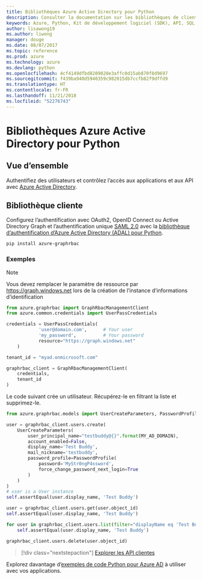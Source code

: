 ```yaml
---
title: Bibliothèques Azure Active Directory pour Python
description: Consulter la documentation sur les bibliothèques de client Python pour Azure Active Directory
keywords: Azure, Python, Kit de développement logiciel (SDK), API, SQL, authentification, AAD, Active Directory, Graph, OAuth 2.0
author: lisawong19
ms.author: liwong
manager: douge
ms.date: 08/07/2017
ms.topic: reference
ms.prod: azure
ms.technology: azure
ms.devlang: python
ms.openlocfilehash: 4cf4149dfbd8209020e3affc0d15ab870f8d9697
ms.sourcegitcommit: f439ba940d5940359c982015db7ccfb82f9dffd9
ms.translationtype: HT
ms.contentlocale: fr-FR
ms.lasthandoff: 11/21/2018
ms.locfileid: "52276743"
---
```

# <a name="azure-active-directory-libraries-for-python"></a>Bibliothèques Azure Active Directory pour Python

## <a name="overview"></a>Vue d’ensemble

Authentifiez des utilisateurs et contrôlez l’accès aux applications et aux API avec [Azure Active Directory](/azure/active-directory/active-directory-whatis).

## <a name="client-library"></a>Bibliothèque cliente

Configurez l’authentification avec OAuth2, OpenID Connect ou Active Directory Graph et l’authentification unique [SAML 2.0](https://docs.microsoft.com/azure/active-directory/develop/active-directory-saml-protocol-reference) avec la [bibliothèque d’authentification d’Azure Active Directory (ADAL) pour Python](https://github.com/AzureAD/azure-activedirectory-library-for-python).

```bash
pip install azure-graphrbac
```

### <a name="example"></a>Exemples
> [!NOTE]
> Vous devez remplacer le paramètre de ressource par https://graph.windows.net lors de la création de l’instance d’informations d’identification

```python
from azure.graphrbac import GraphRbacManagementClient
from azure.common.credentials import UserPassCredentials

credentials = UserPassCredentials(
            'user@domain.com',      # Your user
            'my_password',          # Your password
            resource="https://graph.windows.net"
    )

tenant_id = "myad.onmicrosoft.com"

graphrbac_client = GraphRbacManagementClient(
    credentials,
    tenant_id
)
```
Le code suivant crée un utilisateur. Récupérez-le en filtrant la liste et supprimez-le.
```python
from azure.graphrbac.models import UserCreateParameters, PasswordProfile

user = graphrbac_client.users.create(
    UserCreateParameters(
        user_principal_name="testbuddy@{}".format(MY_AD_DOMAIN),
        account_enabled=False,
        display_name='Test Buddy',
        mail_nickname='testbuddy',
        password_profile=PasswordProfile(
            password='MyStr0ngP4ssword',
            force_change_password_next_login=True
        )
    )
)
# user is a User instance
self.assertEqual(user.display_name, 'Test Buddy')

user = graphrbac_client.users.get(user.object_id)
self.assertEqual(user.display_name, 'Test Buddy')

for user in graphrbac_client.users.list(filter="displayName eq 'Test Buddy'"):
    self.assertEqual(user.display_name, 'Test Buddy')

graphrbac_client.users.delete(user.object_id)
```

> [!div class="nextstepaction"]
> [Explorer les API clientes](/python/api/overview/azure/activedirectory/client)

Explorez davantage d’[exemples de code Python pour Azure AD](https://azure.microsoft.com/en-us/resources/samples/?term=active+directory&platform=python) à utiliser avec vos applications.
